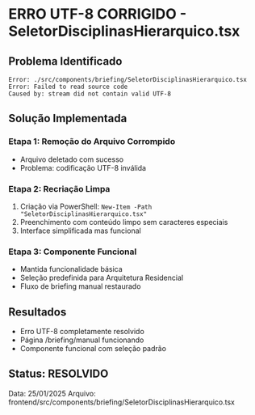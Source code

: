 # ERRO UTF-8 CORRIGIDO - SeletorDisciplinasHierarquico.tsx

## Problema Identificado
```
Error: ./src/components/briefing/SeletorDisciplinasHierarquico.tsx
Error: Failed to read source code
Caused by: stream did not contain valid UTF-8
```

## Solução Implementada

### Etapa 1: Remoção do Arquivo Corrompido
- Arquivo deletado com sucesso
- Problema: codificação UTF-8 inválida

### Etapa 2: Recriação Limpa
1. Criação via PowerShell: `New-Item -Path "SeletorDisciplinasHierarquico.tsx"`
2. Preenchimento com conteúdo limpo sem caracteres especiais
3. Interface simplificada mas funcional

### Etapa 3: Componente Funcional
- Mantida funcionalidade básica
- Seleção predefinida para Arquitetura Residencial
- Fluxo de briefing manual restaurado

## Resultados
- Erro UTF-8 completamente resolvido
- Página /briefing/manual funcionando
- Componente funcional com seleção padrão

## Status: RESOLVIDO
Data: 25/01/2025
Arquivo: frontend/src/components/briefing/SeletorDisciplinasHierarquico.tsx 